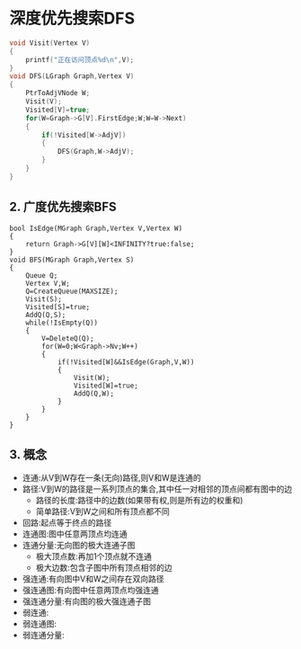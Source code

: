 # 深度优先搜索DFS

```cpp
void Visit(Vertex V)
{
    printf("正在访问顶点%d\n",V);
}
void DFS(LGraph Graph,Vertex V)
{
    PtrToAdjVNode W;
    Visit(V);
    Visited[V]=true;
    for(W=Graph->G[V].FirstEdge;W;W=W->Next)
    {
        if(!Visited[W->AdjV])
        {
            DFS(Graph,W->AdjV); 
        }
    }
}
```

## 2. 广度优先搜索BFS

```
bool IsEdge(MGraph Graph,Vertex V,Vertex W)
{
    return Graph->G[V][W]<INFINITY?true:false;
}
void BFS(MGraph Graph,Vertex S)
{
    Queue Q;
    Vertex V,W;
    Q=CreateQueue(MAXSIZE);
    Visit(S);
    Visited[S]=true;
    AddQ(Q,S);
    while(!IsEmpty(Q))
    {
        V=DeleteQ(Q);
        for(W=0;W<Graph->Nv;W++)
        {
            if(!Visited[W]&&IsEdge(Graph,V,W))
            {
                Visit(W);
                Visited[W]=true;
                AddQ(Q,W);
            }
        }
    }
}
```

## 3. 概念

* 连通:从V到W存在一条(无向)路径,则V和W是连通的
* 路径:V到W的路径是一系列顶点的集合,其中任一对相邻的顶点间都有图中的边
    * 路径的长度:路径中的边数(如果带有权,则是所有边的权重和)
    * 简单路径:V到W之间和所有顶点都不同
* 回路:起点等于终点的路径
* 连通图:图中任意两顶点均连通
* 连通分量:无向图的极大连通子图
    * 极大顶点数:再加1个顶点就不连通
    * 极大边数:包含子图中所有顶点相邻的边
* 强连通:有向图中V和W之间存在双向路径
* 强连通图:有向图中任意两顶点均强连通
* 强连通分量:有向图的极大强连通子图
* 弱连通:
* 弱连通图:
* 弱连通分量:
